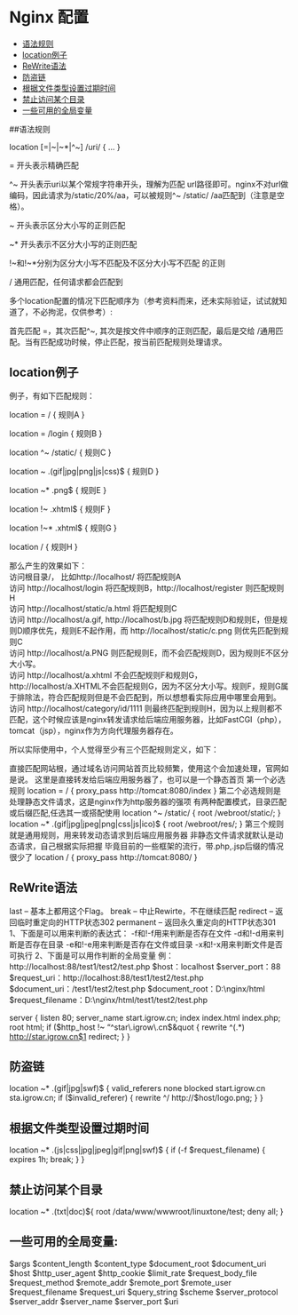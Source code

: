 # Nginx 配置

* [语法规则](#语法规则)
* [location例子](#location例子) 
* [ReWrite语法](#ReWrite语法) 
* [防盗链](#防盗链)
* [根据文件类型设置过期时间](#根据文件类型设置过期时间)
* [禁止访问某个目录](#禁止访问某个目录)
* [一些可用的全局变量](#一些可用的全局变量)

##语法规则

location [=|~|~*|^~] /uri/ { … }

= 开头表示精确匹配  

^~ 开头表示uri以某个常规字符串开头，理解为匹配 url路径即可。nginx不对url做编码，因此请求为/static/20%/aa，可以被规则^~ /static/ /aa匹配到（注意是空格）。  

~ 开头表示区分大小写的正则匹配  

~*  开头表示不区分大小写的正则匹配  

!~和!~*分别为区分大小写不匹配及不区分大小写不匹配 的正则  

/ 通用匹配，任何请求都会匹配到  

多个location配置的情况下匹配顺序为（参考资料而来，还未实际验证，试试就知道了，不必拘泥，仅供参考）:  

首先匹配 =，其次匹配^~, 其次是按文件中顺序的正则匹配，最后是交给 /通用匹配。当有匹配成功时候，停止匹配，按当前匹配规则处理请求。  

## location例子  

例子，有如下匹配规则：  

location = / {   规则A  }  

location = /login {   规则B }  

location ^~ /static/ {   规则C   }  

location ~ \.(gif|jpg|png|js|css)$ { 规则D }

location ~* \.png$ {  规则E  }

location !~ \.xhtml$ { 规则F }

location !~* \.xhtml$ { 规则G }

location / { 规则H }

那么产生的效果如下：  
访问根目录/， 比如http://localhost/ 将匹配规则A  
访问 http://localhost/login 将匹配规则B，http://localhost/register 则匹配规则H  
访问 http://localhost/static/a.html 将匹配规则C  
访问 http://localhost/a.gif, http://localhost/b.jpg 将匹配规则D和规则E，但是规则D顺序优先，规则E不起作用，而 http://localhost/static/c.png 则优先匹配到规则C  
访问 http://localhost/a.PNG 则匹配规则E，而不会匹配规则D，因为规则E不区分大小写。  
访问 http://localhost/a.xhtml 不会匹配规则F和规则G，http://localhost/a.XHTML不会匹配规则G，因为不区分大小写。规则F，规则G属于排除法，符合匹配规则但是不会匹配到，所以想想看实际应用中哪里会用到。  
访问 http://localhost/category/id/1111 则最终匹配到规则H，因为以上规则都不匹配，这个时候应该是nginx转发请求给后端应用服务器，比如FastCGI（php），tomcat（jsp），nginx作为方向代理服务器存在。  

所以实际使用中，个人觉得至少有三个匹配规则定义，如下：

直接匹配网站根，通过域名访问网站首页比较频繁，使用这个会加速处理，官网如是说。
这里是直接转发给后端应用服务器了，也可以是一个静态首页
第一个必选规则
location = / {
    proxy_pass http://tomcat:8080/index
}
第二个必选规则是处理静态文件请求，这是nginx作为http服务器的强项
有两种配置模式，目录匹配或后缀匹配,任选其一或搭配使用
location ^~ /static/ {
    root /webroot/static/;
}
location ~* \.(gif|jpg|jpeg|png|css|js|ico)$ {
    root /webroot/res/;
}
第三个规则就是通用规则，用来转发动态请求到后端应用服务器
非静态文件请求就默认是动态请求，自己根据实际把握
毕竟目前的一些框架的流行，带.php,.jsp后缀的情况很少了
location / {
    proxy_pass http://tomcat:8080/
}

## ReWrite语法
last – 基本上都用这个Flag。
break – 中止Rewirte，不在继续匹配
redirect – 返回临时重定向的HTTP状态302
permanent – 返回永久重定向的HTTP状态301
1、下面是可以用来判断的表达式：
-f和!-f用来判断是否存在文件
-d和!-d用来判断是否存在目录
-e和!-e用来判断是否存在文件或目录
-x和!-x用来判断文件是否可执行
2、下面是可以用作判断的全局变量
例：http://localhost:88/test1/test2/test.php
$host：localhost
$server_port：88
$request_uri：http://localhost:88/test1/test2/test.php
$document_uri：/test1/test2/test.php
$document_root：D:\nginx/html
$request_filename：D:\nginx/html/test1/test2/test.php

server {
  listen 80;
  server_name start.igrow.cn;
  index index.html index.php;
  root html;
  if ($http_host !~ “^star\.igrow\.cn$&quot {
    rewrite ^(.*) http://star.igrow.cn$1 redirect;
  }
}

## 防盗链

location ~* \.(gif|jpg|swf)$ {
  valid_referers none blocked start.igrow.cn sta.igrow.cn;
  if ($invalid_referer) {
    rewrite ^/ http://$host/logo.png;
  }
}

## 根据文件类型设置过期时间

location ~* \.(js|css|jpg|jpeg|gif|png|swf)$ {
  if (-f $request_filename) {
    expires 1h;
    break;
  }
}
## 禁止访问某个目录

location ~* \.(txt|doc)${
  root /data/www/wwwroot/linuxtone/test;
  deny all;
}

## 一些可用的全局变量:

$args
$content_length
$content_type
$document_root
$document_uri
$host
$http_user_agent
$http_cookie
$limit_rate
$request_body_file
$request_method
$remote_addr
$remote_port
$remote_user
$request_filename
$request_uri
$query_string
$scheme
$server_protocol
$server_addr
$server_name
$server_port
$uri

